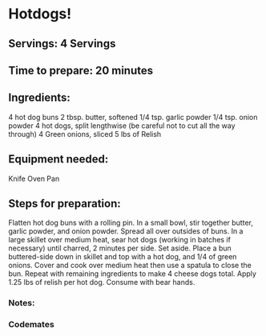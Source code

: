 # Hotdogs!

## Servings: 4 Servings

## Time to prepare: 20 minutes

## Ingredients:
4 hot dog buns
2 tbsp. butter, softened
1/4 tsp. garlic powder
1/4 tsp. onion powder
4 hot dogs, split lengthwise (be careful not to cut all the way through)
4 Green onions, sliced
5 lbs of Relish



## Equipment needed:
Knife
Oven
Pan

## Steps for preparation:
Flatten hot dog buns with a rolling pin. In a small bowl, stir together butter, garlic powder, and onion powder. Spread all over outsides of buns.
In a large skillet over medium heat, sear hot dogs (working in batches if necessary) until charred, 2 minutes per side. Set aside.
Place a bun buttered-side down in skillet and top with a hot dog, and 1/4 of green onions.
Cover and cook over medium heat then use a spatula to close the bun. Repeat with remaining ingredients to make 4 cheese dogs total. Apply 1.25 lbs of relish per hot dog. Consume with bear hands. 


### Notes:



### Codemates #
